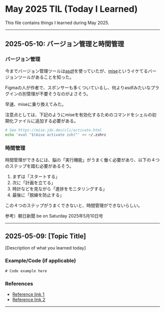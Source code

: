 # May 2025 TIL (Today I Learned)

This file contains things I learned during May 2025.

---

## 2025-05-10: バージョン管理と時間管理

### バージョン管理

今までバージョン管理ツールは[asdf](https://asdf-vm.com/)を使っていたが、[mise](https://github.com/jdx/mise)というイケてるバージョンツールがあることを知った。

Figmaの人が作者で、スポンサーも多くついているし、何よりasdfみたいなプラグインの別管理が不要そうなのがよさそう。

早速、miseに乗り換えてみた。

注意点としては、下記のようにmiseを有効化するためのコマンドをシェルの初期化ファイルに追加する必要がある。

```sh
# See https://mise.jdx.dev/cli/activate.html
echo 'eval "$(mise activate zsh)"' >> ~/.zshrc
```

### 時間管理

時間管理ができるには、脳の「実行機能」がうまく働く必要があり、以下の４つのステップを踏む必要があるそう。

1. まずは「スタートする」
1. 次に「計画を立てる」
1. 時計などを見ながら「進捗をモニタリングする」
1. 最後に「脱線を防止する」

この４つのステップがうまくできないと、時間管理ができないらしい。

参考）朝日新聞 be on Saturday 2025年5月10日号

---

## 2025-05-09: [Topic Title]

[Description of what you learned today]

### Example/Code (if applicable)

```txt
# Code example here
```

### References

- [Reference link 1](https://example.com)
- [Reference link 2](https://example.com)

---

<!-- Template for new entries -->
<!--
## 2025-05-XX: [Topic Title]

[Description of what you learned today]

### Example/Code (if applicable)

```txt
# Code example here
```

### References

- [Reference link 1](https://example.com)
- [Reference link 2](https://example.com)
-->
